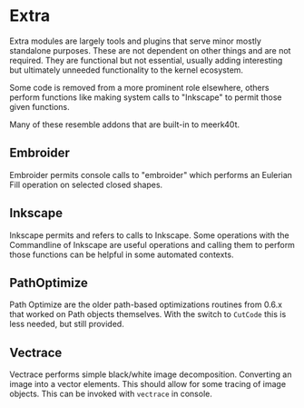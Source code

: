 

# Extra

Extra modules are largely tools and plugins that serve minor mostly standalone purposes. These are not dependent on other things and are not required. They are functional but not essential, usually adding interesting but ultimately unneeded functionality to the kernel ecosystem.

Some code is removed from a more prominent role elsewhere, others perform functions like making system calls to "Inkscape" to permit those given functions.

Many of these resemble addons that are built-in to meerk40t.

## Embroider

Embroider permits console calls to "embroider" which performs an Eulerian Fill operation on selected closed shapes.

## Inkscape

Inkscape permits and refers to calls to Inkscape. Some operations with the Commandline of Inkscape are useful operations and calling them to perform those functions can be helpful in some automated contexts.

## PathOptimize

Path Optimize are the older path-based optimizations routines from 0.6.x that worked on Path objects themselves. With the switch to `CutCode` this is less needed, but still provided.

## Vectrace

Vectrace performs simple black/white image decomposition. Converting an image into a vector elements. This should allow for some tracing of image objects.
This can be invoked with `vectrace` in console.
